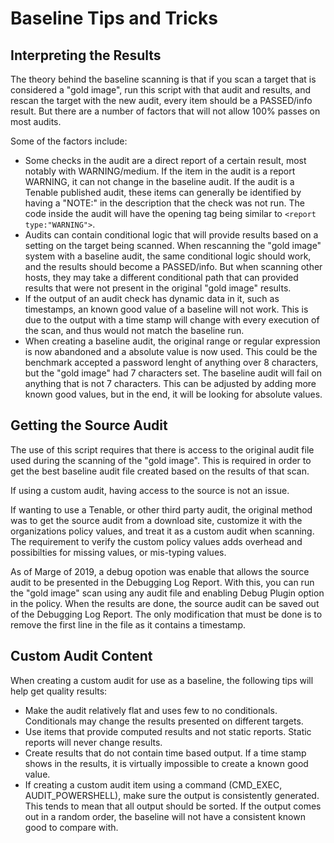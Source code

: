 # Baseline Tips and Tricks

## Interpreting the Results

The theory behind the baseline scanning is that if you scan a target that is considered a "gold image", run this script with that audit and results, and rescan the target with the new audit, every item should be a PASSED/info result.  But there are a number of factors that will not allow 100% passes on most audits.

Some of the factors include:

- Some checks in the audit are a direct report of a certain result, most notably with WARNING/medium.  If the item in the audit is a report WARNING, it can not change in the baseline audit.  If the audit is a Tenable published audit, these items can generally be identified by having a "NOTE:" in the description that the check was not run. The code inside the audit will have the opening tag being similar to `<report type:"WARNING">`.
- Audits can contain conditional logic that will provide results based on a setting on the target being scanned.  When rescanning the "gold image" system with a baseline audit, the same conditional logic should work, and the results should become a PASSED/info.  But when scanning other hosts, they may take a different conditional path that can provided results that were not present in the original "gold image" results.
- If the output of an audit check has dynamic data in it, such as timestamps, an known good value of a baseline will not work.  This is due to the output with a time stamp will change with every execution of the scan, and thus would not match the baseline run.
- When creating a baseline audit, the original range or regular expression is now abandoned and a absolute value is now used.  This could be the benchmark accepted a password lenght of anything over 8 characters, but the "gold image" had 7 characters set.  The baseline audit will fail on anything that is not 7 characters.  This can be adjusted by adding more known good values, but in the end, it will be looking for absolute values.


## Getting the Source Audit

The use of this script requires that there is access to the original audit file used during the scanning of the "gold image".  This is required in order to get the best baseline audit file created based on the results of that scan.

If using a custom audit, having access to the source is not an issue.

If wanting to use a Tenable, or other third party audit, the original method was to get the source audit from a download site, customize it with the organizations policy values, and treat it as a custom audit when scanning.  The requirement to verify the custom policy values adds overhead and possibilties for missing values, or mis-typing values.

As of Marge of 2019, a debug opotion was enable that allows the source audit to be presented in the Debugging Log Report.  With this, you can run the "gold image" scan using any audit file and enabling Debug Plugin option in the policy.  When the results are done, the source audit can be saved out of the Debugging Log Report.  The only modification that must be done is to remove the first line in the file as it contains a timestamp.


## Custom Audit Content

When creating a custom audit for use as a baseline, the following tips will help get quality results:

* Make the audit relatively flat and uses few to no conditionals.  Conditionals may change the results presented on different targets.
* Use items that provide computed results and not static reports.  Static reports will never change results.
* Create results that do not contain time based output.  If a time stamp shows in the results, it is virtually impossible to create a known good value.
* If creating a custom audit item using a command (CMD_EXEC, AUDIT_POWERSHELL), make sure the output is consistently generated.  This tends to mean that all output should be sorted.  If the output comes out in a random order, the baseline will not have a consistent known good to compare with.
